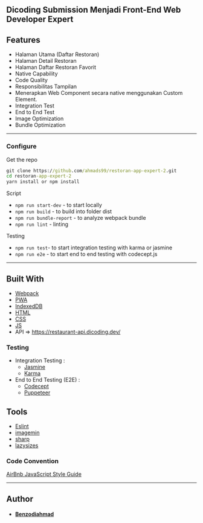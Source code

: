 ## Dicoding Submission Menjadi Front-End Web Developer Expert

## Features

- Halaman Utama (Daftar Restoran)
- Halaman Detail Restoran
- Halaman Daftar Restoran Favorit
- Native Capability
- Code Quality
- Responsibilitas Tampilan
- Menerapkan Web Component secara native menggunakan Custom Element.
- Integration Test
- End to End Test
- Image Optimization
- Bundle Optimization 

---

### Configure

Get the repo
```cmd
git clone https://github.com/ahmads99/restoran-app-expert-2.git
cd restoran-app-expert-2
yarn install or npm install
```
Script

- `npm run start-dev` - to start locally
- `npm run build` - to build into folder dist
- `npm run bundle-report` - to analyze webpack bundle
- `npm run lint` - linting

Testing
- `npm run test`- to start integration testing with karma or jasmine
- `npm run e2e` - to start end to end testing with codecept.js

---

## Built With
- [Webpack](https://webpack.js.org/)
- [PWA](https://developers.google.com/web/progressive-web-apps)
- [IndexedDB](https://developers.google.com/web/ilt/pwa/working-with-indexeddb)
- [HTML](https://www.w3schools.com/html/)
- [CSS](https://www.w3schools.com/css/)
- [JS](https://www.javascript.com/)
- API => https://restaurant-api.dicoding.dev/

### Testing

- Integration Testing :
  - [Jasmine](https://jasmine.github.io/)
  - [Karma](https://karma-runner.github.io)
- End to End Testing (E2E) :
  - [Codecept](https://codecept.io/)
  - [Puppeteer](https://codecept.io/helpers/Puppeteer/#seeinsource)

## Tools
- [Eslint](https://eslint.org/)
- [imagemin](https://github.com/imagemin/imagemin)
- [sharp](https://sharp.pixelplumbing.com/)
- [lazysizes](https://www.npmjs.com/package/lazysizes)

### Code Convention
[AirBnb JavaScript Style Guide](https://github.com/airbnb/javascript)

---

## Author
* #### [Benzodiahmad](https://www.linkedin.com/in/ahmadattoriq/)
